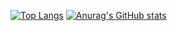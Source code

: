 [![Top Langs](https://github-readme-stats.vercel.app/api/top-langs/?username=init232)](https://github.com/anuraghazra/github-readme-stats)
[![Anurag's GitHub stats](https://github-readme-stats.vercel.app/api?username=init232)](https://github.com/anuraghazra/github-readme-stats)
